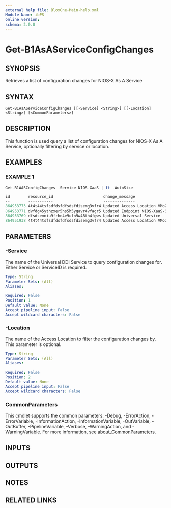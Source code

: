 ```yaml
---
external help file: BloxOne-Main-help.xml
Module Name: ibPS
online version:
schema: 2.0.0
---
```


# Get-B1AsAServiceConfigChanges

## SYNOPSIS
Retrieves a list of configuration changes for NIOS-X As A Service

## SYNTAX

```
Get-B1AsAServiceConfigChanges [[-Service] <String>] [[-Location] <String>] [<CommonParameters>]
```

## DESCRIPTION
This function is used query a list of configuration changes for NIOS-X As A Service, optionally filtering by service or location.

## EXAMPLES

### EXAMPLE 1
```powershell
Get-B1AASConfigChanges -Service NIOS-XaaS | ft -AutoSize

id        resource_id                      change_message                          created_at           user_name                      request_id
--        -----------                      --------------                          ----------           ---------                      ----------
864953773 4t4t44tsfsdfdsfdfsdsfdisemg3vfr4 Updated Access Location VMo2-Swansea-DC 6/25/2025 6:37:22 PM example.user@domain.com        494ddfdsfsfsdfgt5heeeccd7fd4a616
864953771 dvfdg45ythzxer5hs5h5ygavr4vfagr5 Updated Endpoint NIOS-XaaS-Swansea      6/25/2025 6:37:22 PM example.user@domain.com        494ddfdsfsfsdfgt5heeeccd7fd4a616
864953769 dfsdsemniu9frhn4e9ufn9w48th4fgws Updated Universal Service               6/25/2025 6:37:22 PM example.user@domain.com        494ddfdsfsfsdfgt5heeeccd7fd4a616
864951938 4t4t44tsfsdfdsfdfsdsfdisemg3vfr4 Updated Access Location VMo2-Swansea-DC 6/25/2025 6:36:34 PM example.user@domain.com        7fdr9fdsdffr4gf4g5ey5hy219c939f8
```

## PARAMETERS

### -Service
The name of the Universal DDI Service to query configuration changes for.
Either Service or ServiceID is required.

```yaml
Type: String
Parameter Sets: (All)
Aliases:

Required: False
Position: 1
Default value: None
Accept pipeline input: False
Accept wildcard characters: False
```

### -Location
The name of the Access Location to filter the configuration changes by.
This parameter is optional.

```yaml
Type: String
Parameter Sets: (All)
Aliases:

Required: False
Position: 2
Default value: None
Accept pipeline input: False
Accept wildcard characters: False
```

### CommonParameters
This cmdlet supports the common parameters: -Debug, -ErrorAction, -ErrorVariable, -InformationAction, -InformationVariable, -OutVariable, -OutBuffer, -PipelineVariable, -Verbose, -WarningAction, and -WarningVariable. For more information, see [about_CommonParameters](http://go.microsoft.com/fwlink/?LinkID=113216).

## INPUTS

## OUTPUTS

## NOTES

## RELATED LINKS
